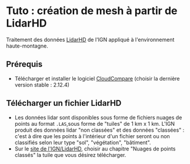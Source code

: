 # Tuto : création de mesh à partir de LidarHD
Traitement des données [LidarHD](https://ign.fr/institut/lidar-hd-vers-une-nouvelle-cartographie-3d-du-territoire) de l'IGN appliqué à l'environnement haute-montagne.

## Prérequis
- Télécharger et installer le logiciel [CloudCompare](https://www.cloudcompare.org/release/index.html) (choisir la dernière version stable : 2.12.4)

## Télécharger un fichier LidarHD
- Les données lidar sont disponibles sous forme de fichiers nuages de points au format `.LAS`,sous forme de "tuiles" de 1 km x 1 km. L'IGN produit des données lidar "non classées" et des données "classées" : c'est à dire que les points à l'intérieur d'un fichier seront ou non classifiés selon leur type "sol", "végétation", "bâtiment".
- Sur le [site de l'IGN/LidarHD](https://geoservices.ign.fr/lidarhd#telechargementclassifiees), choisir au chapitre "Nuages de points classés" la tuile que vous désirez télécharger.
